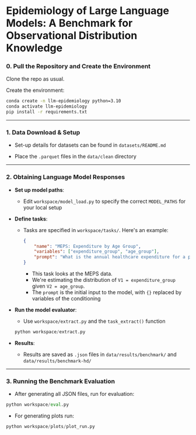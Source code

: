 
# Epidemiology of Large Language Models: A Benchmark for Observational Distribution Knowledge

### 0. Pull the Repository and Create the Environment

Clone the repo as usual.

Create the environment:
```bash
conda create -n llm-epidemiology python=3.10
conda activate llm-epidemiology
pip install -r requirements.txt
```

---

### 1. Data Download & Setup

- Set-up details for datasets can be found in `datasets/README.md`


- Place the `.parquet` files in the `data/clean` directory

---

### 2. Obtaining Language Model Responses

- **Set up model paths**:
  - Edit `workspace/model_load.py` to specify the correct `MODEL_PATHS` for your local setup

- **Define tasks**:
  - Tasks are specified in `workspace/tasks/`. Here's an example:

    ```json
    {
        "name": "MEPS: Expenditure by Age Group",
        "variables": ["expenditure_group", "age_group"],
        "prompt": "What is the annual healthcare expenditure for a person aged {} in the US?",
    }
    ```

    - This task looks at the MEPS data.
    - We're estimating the distribution of `V1 = expenditure_group` given `V2 = age_group`.
    - The `prompt` is the initial input to the model, with `{}` replaced by variables of the conditioning 

- **Run the model evaluator**:
  - Use `workspace/extract.py` and the `task_extract()` function
  ```python
  python workspace/extract.py
  ```


- **Results**:
  - Results are saved as `.json` files in `data/results/benchmark/` and `data/results/benchmark-hd/`

---

### 3. Running the Benchmark Evaluation


- After generating all JSON files, run for evaluation:

```python
python workspace/eval.py
```

- For generating plots run:
```python
python workspace/plots/plot_run.py
```
